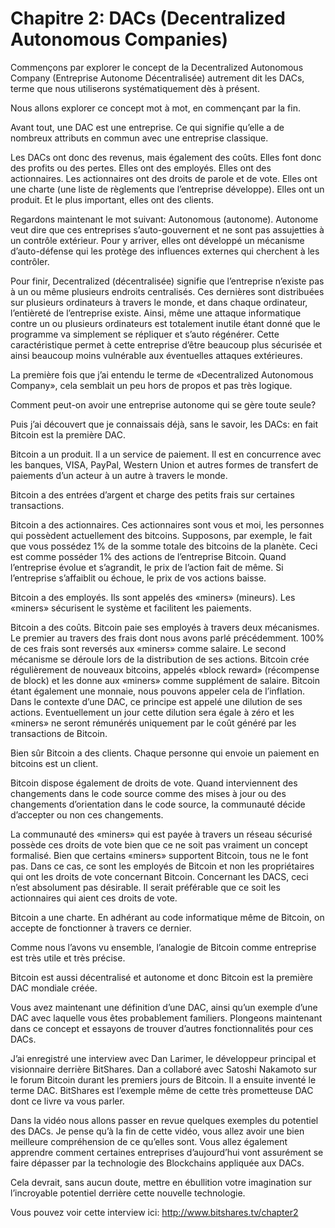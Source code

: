# Chapitre 2: DACs (Decentralized Autonomous Companies)

Commençons par explorer le concept de la Decentralized Autonomous Company (Entreprise Autonome Décentralisée) autrement dit les DACs, terme que nous utiliserons systématiquement dès à présent.

Nous allons explorer ce concept mot à mot, en commençant par la fin.

Avant tout, une DAC est une entreprise. Ce qui signifie qu’elle a de nombreux attributs en commun avec une entreprise classique.

Les DACs ont donc des revenus, mais également des coûts. Elles font donc des profits ou des pertes. Elles ont des employés. Elles ont des actionnaires. Les actionnaires ont des droits de parole et de vote. Elles ont une charte (une liste de règlements que l’entreprise développe). Elles ont un produit. Et le plus important, elles ont des clients.

Regardons maintenant le mot suivant: Autonomous (autonome). Autonome veut dire que ces entreprises s’auto-gouvernent et ne sont pas assujetties à un contrôle extérieur. Pour y arriver, elles ont développé un mécanisme d’auto-défense qui les protège des influences externes qui cherchent à les contrôler.

Pour finir, Decentralized (décentralisée) signifie que l’entreprise n’existe pas à un ou même plusieurs endroits centralisés. Ces dernières sont distribuées sur plusieurs ordinateurs à travers le monde, et dans chaque ordinateur, l’entièreté de l’entreprise existe. Ainsi, même une attaque informatique contre un ou plusieurs ordinateurs est totalement inutile étant donné que le programme va simplement se répliquer et s’auto régénérer. Cette caractéristique permet à cette entreprise d’être beaucoup plus sécurisée et ainsi beaucoup moins vulnérable aux éventuelles attaques extérieures.

La première fois que j’ai entendu le terme de «Decentralized Autonomous Company», cela semblait un peu hors de propos et pas très logique.

Comment peut-on avoir une entreprise autonome qui se gère toute seule?

Puis j’ai découvert que je connaissais déjà, sans le savoir, les DACs: en fait Bitcoin est la première DAC.

Bitcoin a un produit. Il a un service de paiement. Il est en concurrence avec les banques, VISA, PayPal, Western Union et autres formes de transfert de paiements d’un acteur à un autre à travers le monde.

Bitcoin a des entrées d’argent et charge des petits frais sur certaines transactions.

Bitcoin a des actionnaires. Ces actionnaires sont vous et moi, les personnes qui possèdent actuellement des bitcoins. Supposons, par exemple, le fait que vous possédez 1% de la somme totale des bitcoins de la planète. Ceci est comme posséder 1% des actions de l’entreprise Bitcoin. Quand l’entreprise évolue et s’agrandit, le prix de l’action fait de même. Si l’entreprise s’affaiblit ou échoue, le prix de vos actions baisse.

Bitcoin a des employés. Ils sont appelés des «miners» (mineurs). Les «miners» sécurisent le système et facilitent les paiements.

Bitcoin a des coûts. Bitcoin paie ses employés à travers deux mécanismes. Le premier au travers des frais dont nous avons parlé précédemment. 100% de ces frais sont reversés aux «miners» comme salaire. Le second mécanisme se déroule lors de la distribution de ses actions. Bitcoin crée régulièrement de nouveaux bitcoins, appelés «block reward» (récompense de block) et les donne aux «miners» comme supplément de salaire. Bitcoin étant également une monnaie, nous pouvons appeler cela de l’inflation. Dans le contexte d’une DAC, ce principe est appelé une dilution de ses actions. Eventuellement un jour cette dilution sera égale à zéro et les «miners» ne seront rémunérés uniquement par le coût généré par les transactions de Bitcoin.

Bien sûr Bitcoin a des clients. Chaque personne qui envoie un paiement en bitcoins est un client.

Bitcoin dispose également de droits de vote. Quand interviennent des changements dans le code source comme des mises à jour ou des changements d’orientation dans le code source, la communauté décide d’accepter ou non ces changements.

La communauté des «miners» qui est payée à travers un réseau sécurisé possède ces droits de vote bien que ce ne soit pas vraiment un concept formalisé. Bien que certains «miners» supportent Bitcoin, tous ne le font pas. Dans ce cas, ce sont les employés de Bitcoin et non les propriétaires qui ont les droits de vote concernant Bitcoin. Concernant les DACS, ceci n’est absolument pas désirable. Il serait préférable que ce soit les actionnaires qui aient ces droits de vote.

Bitcoin a une charte. En adhérant au code informatique même de Bitcoin, on accepte de fonctionner à travers ce dernier.

Comme nous l’avons vu ensemble, l’analogie de Bitcoin comme entreprise est très utile et très précise.

Bitcoin est aussi décentralisé et autonome et donc Bitcoin est la première DAC mondiale créée.

Vous avez maintenant une définition d’une DAC, ainsi qu’un exemple d’une DAC avec laquelle vous êtes probablement familiers. Plongeons maintenant dans ce concept et essayons de trouver d’autres fonctionnalités pour ces DACs.

J’ai enregistré une interview avec Dan Larimer, le développeur principal et visionnaire derrière BitShares. Dan a collaboré avec Satoshi Nakamoto sur le forum Bitcoin durant les premiers jours de Bitcoin. Il a ensuite inventé le terme DAC. BitShares est l’exemple même de cette très prometteuse DAC dont ce livre va vous parler.

Dans la vidéo nous allons passer en revue quelques exemples du potentiel des DACs. Je pense qu’à la fin de cette vidéo, vous allez avoir une bien meilleure compréhension de ce qu’elles sont. Vous allez également apprendre comment certaines entreprises d’aujourd’hui vont assurément se faire dépasser par la technologie des Blockchains appliquée aux DACs.

Cela devrait, sans aucun doute, mettre en ébullition votre imagination sur l’incroyable potentiel derrière cette nouvelle technologie.

Vous pouvez voir cette interview ici: http://www.bitshares.tv/chapter2
